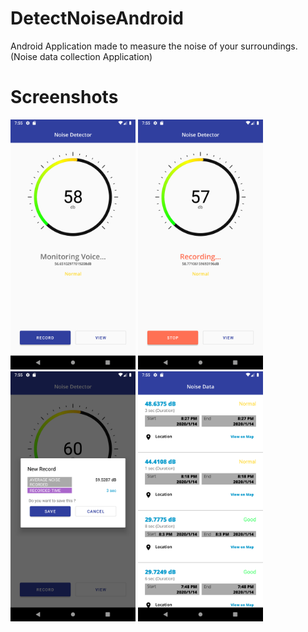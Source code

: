 # DetectNoiseAndroid
Android Application made to measure the noise of your surroundings. (Noise data collection Application) 

# Screenshots
<img src="https://github.com/Pasan99/DetectNoiseAndroid/blob/master/screenshots/Meter.png" width="200"/>    <img src="https://github.com/Pasan99/DetectNoiseAndroid/blob/master/screenshots/MeterRecording.png" width="200"/>   <img src="https://github.com/Pasan99/DetectNoiseAndroid/blob/master/screenshots/SaveRecording.png" width="200"/>    <img src="https://github.com/Pasan99/DetectNoiseAndroid/blob/master/screenshots/RecordedData.png" width="200"/> 
